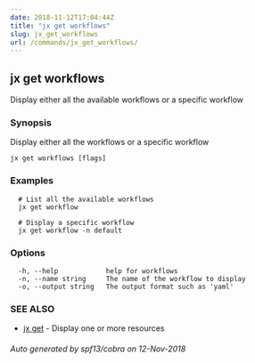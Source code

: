 ```yaml
---
date: 2018-11-12T17:04:44Z
title: "jx get workflows"
slug: jx_get_workflows
url: /commands/jx_get_workflows/
---
```

## jx get workflows

Display either all the available workflows or a specific workflow

### Synopsis

Display either all the workflows or a specific workflow

```
jx get workflows [flags]
```

### Examples

```
  # List all the available workflows
  jx get workflow
  
  # Display a specific workflow
  jx get workflow -n default
```

### Options

```
  -h, --help            help for workflows
  -n, --name string     The name of the workflow to display
  -o, --output string   The output format such as 'yaml'
```

### SEE ALSO

* [jx get](/commands/jx_get/)	 - Display one or more resources

###### Auto generated by spf13/cobra on 12-Nov-2018

